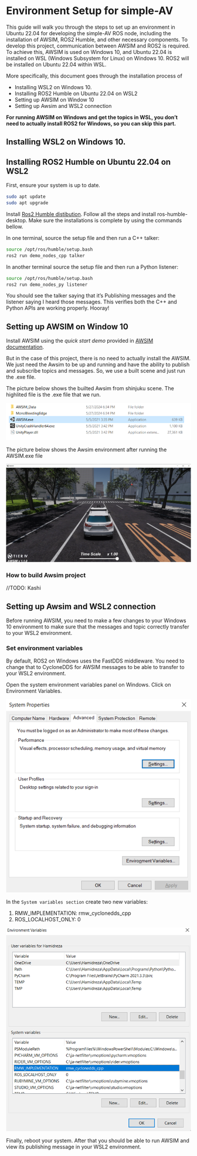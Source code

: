 # Environment Setup for simple-AV

This guide will walk you through the steps to set up an environment in Ubuntu 22.04 for developing the simple-AV ROS node, including the installation of AWSIM, ROS2 Humble, and other necessary components. To develop this project, communication between AWSIM and ROS2 is required. To achieve this, AWSIM is used on Windows 10, and Ubuntu 22.04 is installed on WSL (Windows Subsystem for Linux) on Windows 10. ROS2 will be installed on Ubuntu 22.04 within WSL.

More specifically, this document goes through the installation process of
* Installing WSL2 on Windows 10.
* Installing ROS2 Humble on Ubuntu 22.04 on WSL2 
* Setting up AWSIM on Window 10
* Setting up Awsim and WSL2 connection

<b>For running AWSIM on Windows and get the topics in WSL, you don’t need to actually install ROS2 for Windows, so you can skip this part.</b>

## Installing WSL2 on Windows 10.


## Installing ROS2 Humble on Ubuntu 22.04 on WSL2 

First, ensure your system is up to date.

```bash
sudo apt update
sudo apt upgrade
```

Install [Ros2 Humble distibution](https://docs.ros.org/en/humble/Installation/Ubuntu-Install-Debians.html). Follow all the steps and install ros-humble-desktop. Make sure the installations is complete by using the commands bellow.

In one terminal, source the setup file and then run a C++ talker:

```bash
source /opt/ros/humble/setup.bash
ros2 run demo_nodes_cpp talker
```

In another terminal source the setup file and then run a Python listener:
```bash
source /opt/ros/humble/setup.bash
ros2 run demo_nodes_py listener
```
You should see the talker saying that it’s Publishing messages and the listener saying I heard those messages. This verifies both the C++ and Python APIs are working properly. Hooray!

## Setting up AWSIM on Window 10

Install AWSIM using the <i>quick start demo</i> provided in [AWSIM documentation](https://tier4.github.io/AWSIM/GettingStarted/QuickStartDemo/). 

But in the case of this project, there is no need to actually install the AWSIM. We just need the Awsim to be up and running and have the ability to publish and subscribe topics and messages. So, we use a built scene and just run the .exe file.

The picture below shows the builted Awsim from shinjuku scene. The highlited file is the .exe file that we run.

![alt text](image-1.png)

The picture below shows the Awsim environment after running the AWSIM.exe file

![alt text](image-2.png)

### How to build Awsim project
//TODO: Kashi

## Setting up Awsim and WSL2 connection

Before running AWSIM, you need to make a few changes to your Windows 10 environment to make sure that the messages and topic correctly transfer to your WSL2 environment.

### Set environment variables

By default, ROS2 on Windows uses the FastDDS middleware. You need to change that to CycloneDDS for AWSIM messages to be able to transfer to your WSL2 environment.

Open the system environment variables panel on Windows. Click on Environment Variables.

![alt text](image-3.png)

In the `System variables section` create two new variables:

1. RMW_IMPLEMENTATION: rmw_cyclonedds_cpp
2. ROS_LOCALHOST_ONLY: 0

![alt text](image-4.png)

Finally, reboot your system. After that you should be able to run AWSIM and view its publishing message in your WSL2 environment.